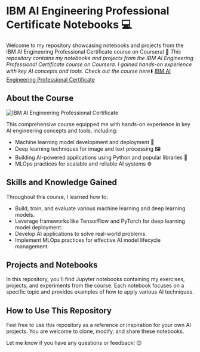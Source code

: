 # IBM AI Engineering Professional Certificate Notebooks 💻
Welcome to my repository showcasing notebooks and projects from the IBM AI Engineering Professional Certificate course on Coursera! 🚀
*This repository contains my notebooks and projects from the IBM AI Engineering Professional Certificate course on Coursera. I gained hands-on experience with key AI concepts and tools. Check out the course here*⬇️
[IBM AI Engineering Professional Certificate](https://www.coursera.org/professional-certificates/ai-engineer?myLearningTab=COMPLETED)

## About the Course
![IBM AI Engineering Professional Certificate](https://github.com/quang2719/IBM-AI-Engineering-Professional-Certificate-Notebooks-24-06-2024/blob/main/image.png)      

This comprehensive course equipped me with hands-on experience in key AI engineering concepts and tools, including:

*   Machine learning model development and deployment 🤖
*   Deep learning techniques for image and text processing 🖼️
*   Building AI-powered applications using Python and popular libraries 🐍
*   MLOps practices for scalable and reliable AI systems ⚙️

## Skills and Knowledge Gained

Throughout this course, I learned how to:

*   Build, train, and evaluate various machine learning and deep learning models.
*   Leverage frameworks like TensorFlow and PyTorch for deep learning model deployment.
*   Develop AI applications to solve real-world problems.
*   Implement MLOps practices for effective AI model lifecycle management.

## Projects and Notebooks

In this repository, you'll find Jupyter notebooks containing my exercises, projects, and experiments from the course. Each notebook focuses on a specific topic and provides examples of how to apply various AI techniques.

## How to Use This Repository

Feel free to use this repository as a reference or inspiration for your own AI projects. You are welcome to clone, modify, and share these notebooks.

Let me know if you have any questions or feedback! 😊
